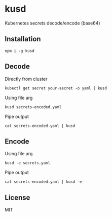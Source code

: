 # kusd

Kubernetes secrets decode/encode (base64)

## Installation

```
npm i -g kusd
```

## Decode

Directly from cluster
```
kubectl get secret your-secret -o yaml | kusd
```

Using file arg
```
kusd secrets-encoded.yaml
```

Pipe output
```
cat secrets-encoded.yaml | kusd
```

## Encode

Using file arg
```
kusd -e secrets.yaml
```

Pipe output
```
cat secrets-encoded.yaml | kusd -e
```

## License
MIT
